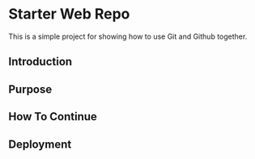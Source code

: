 # Starter Web Repo

This is a simple project for showing how to use Git and Github
together.

## Introduction

## Purpose

## How To Continue

## Deployment
